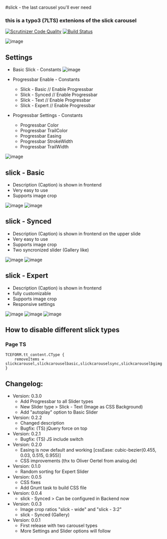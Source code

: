 #slick - the last carousel you'll ever need

### this is a typo3 (7LTS) extenions of the slick carousel

[![Scrutinizer Code Quality](https://scrutinizer-ci.com/g/misterboe/slickcarousel/badges/quality-score.png?b=develop)](https://scrutinizer-ci.com/g/misterboe/slickcarousel/?branch=develop)
[![Build Status](https://scrutinizer-ci.com/g/misterboe/slickcarousel/badges/build.png?b=develop)](https://scrutinizer-ci.com/g/misterboe/slickcarousel/build-status/develop)

![image](http://snag.gy/F79ys.jpg)

## Settings
* Basic Slick - Constants
![image](http://snag.gy/NaCqn.jpg)

* Progressbar Enable - Constants
    * Slick - Basic // Enable Progressbar
    * Slick - Synced // Enable Progressbar
    * Slick - Text // Enable Progressbar
    * Slick - Expert // Enable Progressbar

* Progressbar Settings - Constants
    * Progressbar Color
    * Progressbar TrailColor
    * Progressbar Easing
    * Progressbar StrokeWidth
    * Progressbar TrailWidth

![image](http://snag.gy/30gSn.jpg)

## slick - Basic
* Description (Caption) is shown in frontend
* Very easy to use
* Supports image crop

![image](http://snag.gy/LNt5C.jpg)
![image](http://snag.gy/FsWNa.jpg)

## slick - Synced
* Description (Caption) is shown in frontend on the upper slide
* Very easy to use
* Supports image crop
* Two syncronized slider (Gallery like)

![image](http://snag.gy/mHIHd.jpg)
![image](http://snag.gy/st65k.jpg)

## slick - Expert
* Description (Caption) is shown in frontend
* fully customizable
* Supports image crop
* Responsive settings

![image](http://snag.gy/E5w3q.jpg)
![image](http://snag.gy/NI3lB.jpg)
![image](http://snag.gy/TRror.jpg)

## How to disable different slick types

### Page TS
```
TCEFORM.tt_content.CType {
    removeItems = slickcarousel,slickcarouselbasic,slickcarouselsync,slickcarouselbgimg
}
```

## Changelog:
* Version: 0.3.0
    * Add Progressbar to all Slider types
    * New Slider type > Slick - Text (Image as CSS Background)
    * Add "autoplay" option to Basic Slider
* Version: 0.2.2
    * Changed description
    * Bugfix: (TS) jQuery force on top
* Version: 0.2.1
    * Bugfix: (TS) JS include switch
* Version: 0.2.0
    * Easing is now default and working [cssEase: cubic-bezier(0.455, 0.03, 0.515, 0.955)]
    * CSS improvements (thx to Oliver Oertel from analog.de)
* Version: 0.1.0
    * Random sorting for Expert Slider
* Version: 0.0.5
	* CSS fixes
	* Add Grunt task to build CSS file
* Version: 0.0.4
	* slick - Synced > Can be configured in Backend now
* Version: 0.0.3
	* Image crop ratios "slick - wide" and "slick - 3:2"
	* slick - Synced (Gallery)
* Version: 0.0.1
	* First release with two carousel types
	* More Settings and Slider options will follow
